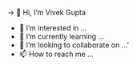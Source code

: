 -> 👋 Hi, I’m Vivek Gupta 
- 👀 I’m interested in ...
- 🌱 I’m currently learning ...
- 💞️ I’m looking to collaborate on ...'
- 📫 How to reach me ...

<!---
1vivekgupta/1vivekgupta is a ✨ special ✨ repository because its `README.md` (this file) appears on your GitHub profile.
You can click the Preview link to take a look at your changes.
--->
